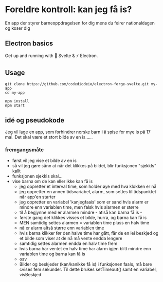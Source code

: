 # Foreldre kontroll: kan jeg få is?
En app der styrer barneoppdragelsen for dig mens du feirer nationaldagen og koser dig 

## Electron basics 

Get up and running with 💪 Svelte & ⚡ Electron. 

## Usage

```
git clone https://github.com/codediodeio/electron-forge-svelte.git my-app
cd my-app

npm install
npm start
```
## idé og pseudokode
Jeg vil lage en app, som forhindrer norske barn i å spise for mye is på 17 mai. Det skal være et stort bilde av en is......

### fremgangsmåte

- først vil jeg vise et bilde av en is
- så vil jeg gøre sånn at når det klikkes på bildet, blir funksjonen "sjekkIs" kallt
- funksjonen sjekkIs skal... 
 - vise barna om de kan eller ikke kan få is 
   - jeg oppretter et interval time, som holder øye med hva klokken er nå 
   - jeg oppretter en annen tidsvariabel, alarm, som settes til tidspunktet når app'en starter
   - jeg oppretter en variabel 'kanjegfaais' som er sand hvis alarm er mindre enn variablen time, men falsk hvis alarmen er større
   - til å begjynne med er alarmen mindre - atlså kan barna få is - 
   - første gang det klikkes visses et bilde, hurra, og barna kan få is
   - MEN samtidig settes alarmen = variablen time pluss en halv time
   - nå er alarm altså større enn variablen time 
   - hvis barna klikker før den halve time har gått, får de en lei beskjed og et bilde som viser at de nå må vente endda lengere
   - samtidig settes alarmen endda en halv time frem
   - hvis barna har ventet en halv time har alarm igjen blitt mindre enn variablen time og barna kan få is
   - osv   
   - Bilder og beskjeder (kan/kanikke få is) i funksjonen faaIs, må bare cvises fem sekunder. Til dette brukes setTimeout() samt en variabel, visBeskjed 

